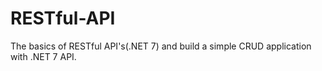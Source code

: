 # RESTful-API

The basics of RESTful API's(.NET 7) and build a simple CRUD application with .NET 7 API.
